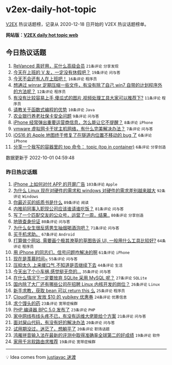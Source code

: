 # v2ex-daily-hot-topic

[V2EX](https://www.v2ex.com/) 热议话题榜，记录从 2020-12-18 日开始的 V2EX 热议话题榜单。

**网站版：[V2EX daily hot topic web](https://boojack.github.io/v2ex-daily-hot-topic-web/)**

## 今日热议话题

<!-- TODAY BEGIN -->

1. [ReVanced 真好用，买什么高级会员](https://www.v2ex.com/t/884175) `21条评论` `分享发现`
1. [今天在上班的 V 友，一定没有休假吧？](https://www.v2ex.com/t/884163) `19条评论` `问与答`
1. [今天不会还有人在上班吧！](https://www.v2ex.com/t/884171) `16条评论` `程序员`
1. [想通过 winrar 定期压缩一些文件，有没有除了自己 win7 自带的计划程序外的方法呢？](https://www.v2ex.com/t/884166) `12条评论` `程序员`
1. [有没有比较容易上手,傻瓜式的图片,视频处理工具大家可以推荐下?](https://www.v2ex.com/t/884160) `11条评论` `程序员`
1. [请教关于函数式编程的优势](https://www.v2ex.com/t/884185) `10条评论` `Java`
1. [农业银行养老社保卡安全问题](https://www.v2ex.com/t/884161) `9条评论` `问与答`
1. [iPhone 经常弹出重要运营商信息，怎么能让它不提醒？](https://www.v2ex.com/t/884165) `8条评论` `iPhone`
1. [vmware 虚拟网卡干扰主机网络，有什么完美解决办法？](https://www.v2ex.com/t/884159) `7条评论` `问与答`
1. [iOS16 的 Apple 地图终于修复了在隧道内位置不移动的 bug 了](https://www.v2ex.com/t/884173) `6条评论` `iPhone`
1. [分享一个我写的容器里的 top 命令： topic (top in container)](https://www.v2ex.com/t/884157) `6条评论` `分享创造`

数据更新于 2022-10-01 04:59:48

<!-- TODAY END -->

### 昨日热议话题

<!-- YESTERDAY BEGIN -->

1. [iPhone 上如何对付 APP 的开屏广告](https://www.v2ex.com/t/883972) `103条评论` `Apple`
1. [为什么 Linux 现在对硬件的需求和 windows 对硬件的需求差别越来越大](https://www.v2ex.com/t/884049) `92条评论` `Windows`
1. [你最近买的纸质书是什么](https://www.v2ex.com/t/884039) `89条评论` `阅读`
1. [内推前同事入职现公司应该谁请谁吃饭？](https://www.v2ex.com/t/883977) `81条评论` `问与答`
1. [写了一个匹配交友的公众号，运营了一周，结果..](https://www.v2ex.com/t/884029) `80条评论` `分享创造`
1. [地铁查身份证](https://www.v2ex.com/t/883966) `80条评论` `问与答`
1. [为什么女生很反感男生抽烟喝酒泡吧？](https://www.v2ex.com/t/884066) `71条评论` `问与答`
1. [买手机求助。](https://www.v2ex.com/t/883957) `67条评论` `Android`
1. [打算做个网站, 需要画个极其潦草的草图告诉 UI, 一般用什么工具比较好?](https://www.v2ex.com/t/883946) `64条评论` `程序员`
1. [用 iPhone 的同志们，信号问题咋解决的啊](https://www.v2ex.com/t/883961) `61条评论` `iPhone`
1. [现在是羡慕时间~](https://www.v2ex.com/t/884016) `55条评论` `问与答`
1. [压抑太久,上来缓口气,不知道是否继续下去](https://www.v2ex.com/t/884090) `44条评论` `生活`
1. [今天出了个小车祸,感觉挺无奈的...](https://www.v2ex.com/t/884077) `35条评论` `问与答`
1. [在什么情况下一定要放弃 SQLite 采用 MySQL 呢？](https://www.v2ex.com/t/884005) `27条评论` `SQLite`
1. [国内除了大厂还有哪些公司在招聘 Linux 内核开发的岗位？](https://www.v2ex.com/t/884025) `26条评论` `Linux`
1. [新手求教，获取 bean 可以 return this 么](https://www.v2ex.com/t/883960) `25条评论` `程序员`
1. [CloudFlare 发放 $10 的 yubikey 优惠券](https://www.v2ex.com/t/884118) `24条评论` `优惠信息`
1. [求个馒头的药](https://www.v2ex.com/t/883968) `23条评论` `宽带症候群`
1. [PHP 编译器 BPC 5.0 发布了](https://www.v2ex.com/t/883959) `23条评论` `PHP`
1. [家中网线布线头疼不已，有没有运维大佬能给个方案](https://www.v2ex.com/t/884033) `21条评论` `问与答`
1. [面对屎山代码，有没有好的解决办法](https://www.v2ex.com/t/884071) `20条评论` `问与答`
1. [试用期没过，迷茫了，想躺平了](https://www.v2ex.com/t/884040) `20条评论` `职场话题`
1. [鸿雁拼音输入法在最新的评测中取得准确率全球第二的好成绩](https://www.v2ex.com/t/884145) `19条评论` `软件`
1. [家用千兆软路由求推荐](https://www.v2ex.com/t/884107) `19条评论` `宽带症候群`

<!-- YESTERDAY END -->

---

💡 Idea comes from [justjavac 迷渡](https://github.com/justjavac/)
